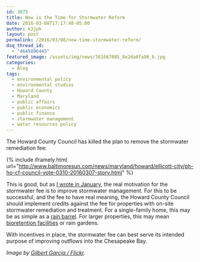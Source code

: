 ```yaml
---
id: 3875
title: Now is the Time for Stormwater Reform
date: 2016-03-08T17:17:48-05:00
author: k3jph
layout: post
permalink: /2016/03/08/now-time-stormwater-reform/
dsq_thread_id:
  - "4645896445"
featured_image: /assets/img/news/361667885_8e2da8fa96_b.jpg
categories:
  - Blog
tags:
  - environmental policy
  - environmental studies
  - Howard County
  - Maryland
  - public affairs
  - public economics
  - public finance
  - stormwater management
  - water resources policy
---
```

The Howard County Council has killed the plan to remove the stormwater remediation fee:

{% include iframely.html url="http://www.baltimoresun.com/news/maryland/howard/ellicott-city/ph-ho-cf-council-vote-0310-20160307-story.html" %}

This is good, but as [I wrote in January](https://jameshoward.us/2016/01/21/circling-the-drain/), the real motivation for the stormwater fee is to improve stormwater management.  For this to be successful, and the fee to have real meaning, the Howard County Council should implement credits against the fee for properties with on-site stormwater remediation and treatment.  For a single-family home, this may be as simple as a [rain barrel](http://www.rainbarrelguide.com/).  For larger properties, this may mean [bioretention facilities](http://www.lakesuperiorstreams.org/stormwater/toolkit/bioretention.html) or rain gardens.

With incentives in place, the stormwater fee can best serve its intended purpose of improving outflows into the Chesapeake Bay.  

_Image by [Gilbert Garcia / Flickr](https://www.flickr.com/photos/36667795@N00/361667885)._
